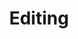 ---
title: Editing
short_name: Editing
subheading: Content management for Jekyll sites
icon: create
order: 4
pitch:
  - heading: A new kind of CMS that puts you in control
    text: Empower your editors to use Jekyll and Git workflows with a beautiful editing UI. No technical knowledge necessary.
    icon: wall-post
  - heading: Visual Editing
    text: Easy to use content editing directly on your page. There’s no complicated UIs to learn, just your site and content. 
    video: vwDsNe67Z0s
  - heading: Content Editing
    text: Focus on your content in this distraction free writing environment, perfect for blog posts and other long form content.
    video: pzzMMms1eSU
  - heading: Front matter editing
    text: Build a interface around your content to keep it consistent and easy to update. There's UIs for images, HTML content, colours, arrays, dates and more.
    video: rbJoUhSPUHA
  - heading: Blogging, collections and data files
    text: Enable editors to add posts, collection documents and data files without understanding the inner workings of Jekyll.
    video: j-nWzBt_Wkg
  - heading: Source editing
    text: Use the built-in code editor to help you in a pinch when you need to update a config file or CSS file.
    video: FyZh-Ld55UU
  - heading: Customise the editing experience
    text: Unify the editing experience even with content split between HTML, Markdown, front matter, collections and data files. With editor links, you can add your own buttons to the visual editor to tie all of these content types together.
    video: pxMAYVMYBrU
  - heading: Complex data structures
    text: With array structures you can define multiple complex data types which editors use to piece together their own page.
    image: array-structures.png
  - heading: Your Dashboard
    text: Build your own dashboard to get an overview of who's editing, the structure of updatable content and the current state of your site.
    image: customise.png
---